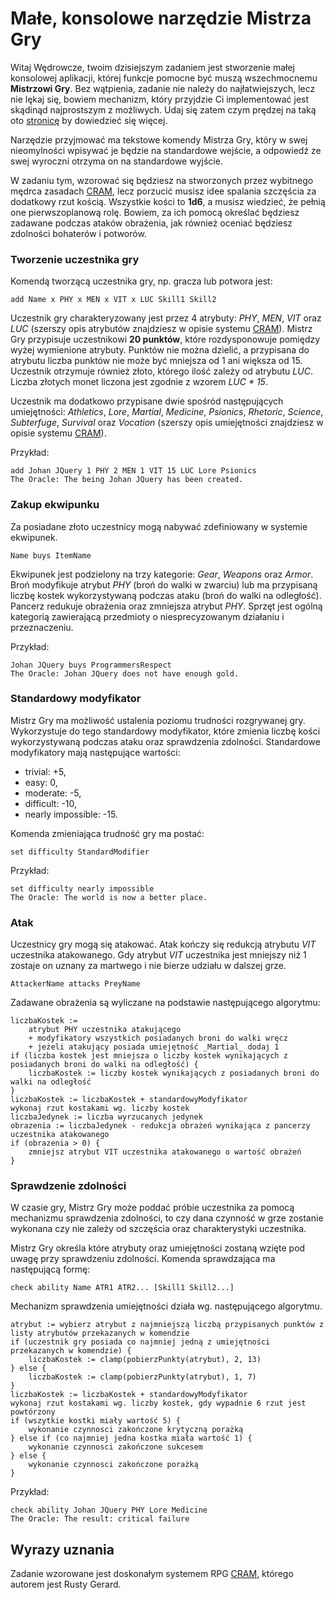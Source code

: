 # Małe, konsolowe narzędzie Mistrza Gry

Witaj Wędrowcze, twoim dzisiejszym zadaniem jest stworzenie małej konsolowej aplikacji, której funkcje pomocne być muszą wszechmocnemu **Mistrzowi Gry**. Bez wątpienia, zadanie nie należy do najłatwiejszych, lecz nie lękaj się, bowiem mechanizm, który przyjdzie Ci implementować jest skądinąd najprostszym z możliwych. Udaj się zatem czym prędzej na taką oto [stronicę](http://onepagerpg.com/index.html) by dowiedzieć się więcej.

Narzędzie przyjmować ma tekstowe komendy Mistrza Gry, który w swej nieomylności wpisywać je będzie na standardowe wejście, a odpowiedź ze swej wyroczni otrzyma on na standardowe wyjście.

W zadaniu tym, wzorować się będziesz na stworzonych przez wybitnego mędrca zasadach [CRAM](http://onepagerpg.com/files/CRAM.pdf), lecz porzucić musisz idee spalania szczęścia za dodatkowy rzut kością. Wszystkie kości to **1d6**, a musisz wiedzieć, że pełnią one pierwszoplanową rolę. Bowiem, za ich pomocą określać będziesz zadawane podczas ataków obrażenia, jak również oceniać będziesz zdolności bohaterów i potworów.

### Tworzenie uczestnika gry
Komendą tworzącą uczestnika gry, np. gracza lub potwora jest:
```
add Name x PHY x MEN x VIT x LUC Skill1 Skill2
```
Uczestnik gry charakteryzowany jest przez 4 atrybuty: _PHY_, _MEN_, _VIT_ oraz _LUC_ (szerszy opis atrybutów znajdziesz w opisie systemu [CRAM](http://onepagerpg.com/files/CRAM.pdf)). Mistrz Gry przypisuje uczestnikowi **20 punktów**, które rozdysponowuje pomiędzy wyżej wymienione atrybuty. Punktów nie można dzielić, a przypisana do atrybutu liczba punktów nie może być mniejsza od 1 ani większa od 15. Uczestnik otrzymuje również złoto, którego ilość zależy od atrybutu _LUC_. Liczba złotych monet liczona jest zgodnie z wzorem _LUC * 15_.

Uczestnik ma dodatkowo przypisane dwie spośród następujących umiejętności: _Athletics_, _Lore_, _Martial_, _Medicine_, _Psionics_, _Rhetoric_, _Science_, _Subterfuge_, _Survival_ oraz _Vocation_ (szerszy opis umiejętności znajdziesz w opisie systemu [CRAM](http://onepagerpg.com/files/CRAM.pdf)).

Przykład:
```
add Johan JQuery 1 PHY 2 MEN 1 VIT 15 LUC Lore Psionics
The Oracle: The being Johan JQuery has been created.
```

### Zakup ekwipunku
Za posiadane złoto uczestnicy mogą nabywać zdefiniowany w systemie ekwipunek.
```
Name buys ItemName
```
Ekwipunek jest podzielony na trzy kategorie: _Gear_, _Weapons_ oraz _Armor_. Broń modyfikuje atrybut _PHY_ (broń do walki w zwarciu) lub ma przypisaną liczbę kostek wykorzystywaną podczas ataku (broń do walki na odległość). Pancerz redukuje obrażenia oraz zmniejsza atrybut _PHY_. Sprzęt jest ogólną kategorią zawierającą przedmioty o niesprecyzowanym działaniu i przeznaczeniu.

Przykład:
```
Johan JQuery buys ProgrammersRespect
The Oracle: Johan JQuery does not have enough gold.
```

### Standardowy modyfikator
Mistrz Gry ma możliwość ustalenia poziomu trudności rozgrywanej gry. Wykorzystuje do tego standardowy modyfikator, które zmienia liczbę kości wykorzystywaną podczas ataku oraz sprawdzenia zdolności. Standardowe modyfikatory mają następujące wartości:
- trivial: +5,
- easy: 0,
- moderate: -5,
- difficult: -10,
- nearly impossible: -15.

Komenda zmieniająca trudność gry ma postać:
```
set difficulty StandardModifier
```
Przykład:
```
set difficulty nearly impossible
The Oracle: The world is now a better place.
```

### Atak
Uczestnicy gry mogą się atakować. Atak kończy się redukcją atrybutu _VIT_ uczestnika atakowanego. Gdy atrybut _VIT_ uczestnika jest mniejszy niż 1 zostaje on uznany za martwego i nie bierze udziału w dalszej grze.
```
AttackerName attacks PreyName
```
Zadawane obrażenia są wyliczane na podstawie następującego algorytmu:
```
liczbaKostek := 
	atrybut PHY uczestnika atakującego
	+ modyfikatory wszystkich posiadanych broni do walki wręcz
	+ jeżeli atakujący posiada umiejętność _Martial_ dodaj 1
if (liczba kostek jest mniejsza o liczby kostek wynikających z posiadanych broni do walki na odległość) {
	liczbaKostek := liczby kostek wynikających z posiadanych broni do walki na odległość
}
liczbaKostek := liczbaKostek + standardowyModyfikator
wykonaj rzut kostakami wg. liczby kostek
liczbaJedynek := liczba wyrzucanych jedynek
obrazenia := liczbaJedynek - redukcja obrażeń wynikająca z pancerzy uczestnika atakowanego
if (obrazenia > 0) {
	zmniejsz atrybut VIT uczestnika atakowanego o wartość obrażeń
}
```

### Sprawdzenie zdolności
W czasie gry, Mistrz Gry może poddać próbie uczestnika za pomocą mechanizmu sprawdzenia zdolności, to czy dana czynność w grze zostanie wykonana czy nie zależy od szczęścia oraz charakterystyki uczestnika.

Mistrz Gry określa które atrybuty oraz umiejętności zostaną wzięte pod uwagę przy sprawdzeniu zdolności. Komenda sprawdzająca ma następującą formę:
```
check ability Name ATR1 ATR2... [Skill1 Skill2...]
```

Mechanizm sprawdzenia umiejętności działa wg. następującego algorytmu.
```
atrybut := wybierz atrybut z najmniejszą liczbą przypisanych punktów z listy atrybutów przekazanych w komendzie
if (uczestnik gry posiada co najmniej jedną z umiejętności przekazanych w komendzie) {
	liczbaKostek := clamp(pobierzPunkty(atrybut), 2, 13)
} else {
	liczbaKostek := clamp(pobierzPunkty(atrybut), 1, 7)
}
liczbaKostek := liczbaKostek + standardowyModyfikator
wykonaj rzut kostakami wg. liczby kostek, gdy wypadnie 6 rzut jest powtórzony
if (wszytkie kostki miały wartość 5) {
	wykonanie czynnosci zakończone krytyczną porażką 
} else if (co najmniej jedna kostka miała wartość 1) {
	wykonanie czynnosci zakończone sukcesem
} else {
	wykonanie czynnosci zakończone porażką
}
```

Przykład:
```
check ability Johan JQuery PHY Lore Medicine
The Oracle: The result: critical failure
```

## Wyrazy uznania
Zadanie wzorowane jest doskonałym systemem RPG [CRAM](http://onepagerpg.com/files/CRAM.pdf), którego autorem jest  Rusty Gerard.



